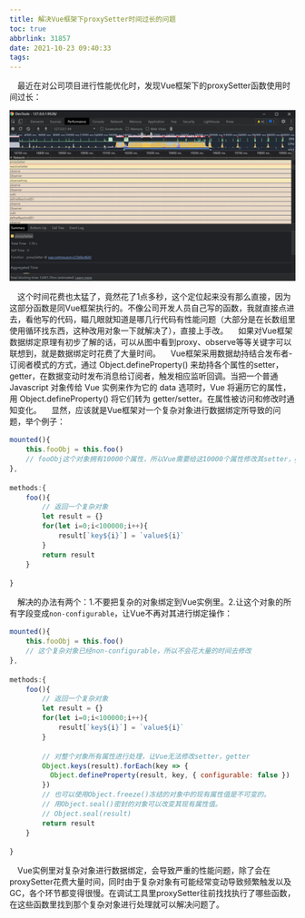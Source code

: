 ```yaml
---
title: 解决Vue框架下proxySetter时间过长的问题
toc: true
abbrlink: 31857
date: 2021-10-23 09:40:33
tags:
---
```


&emsp;最近在对公司项目进行性能优化时，发现Vue框架下的proxySetter函数使用时间过长：

![Vue中proxySetter时间过长](/blog_images/未分类/Vue中proxySetter时间过长问题.webp)

&emsp;这个时间花费也太猛了，竟然花了1点多秒，这个定位起来没有那么直接，因为这部分函数是同Vue框架执行的。不像公司开发人员自己写的函数，我就直接点进去，看他写的代码，瞄几眼就知道是哪几行代码有性能问题（大部分是在长数组里使用循环找东西，这种改用对象一下就解决了），直接上手改。
&emsp;如果对Vue框架数据绑定原理有初步了解的话，可以从图中看到proxy、observe等等关键字可以联想到，就是数据绑定时花费了大量时间。
&emsp;Vue框架采用数据劫持结合发布者-订阅者模式的方式，通过 Object.defineProperty() 来劫持各个属性的setter，getter，在数据变动时发布消息给订阅者，触发相应监听回调。当把一个普通 Javascript 对象传给 Vue 实例来作为它的 data 选项时，Vue 将遍历它的属性，用 Object.defineProperty() 将它们转为 getter/setter。在属性被访问和修改时通知变化。
&emsp;显然，应该就是Vue框架对一个复杂对象进行数据绑定所导致的问题，举个例子：
```js
mounted(){
    this.fooObj = this.foo()
    // fooObj这个对象拥有10000个属性，所以Vue需要给这10000个属性修改其setter，getter
},

methods:{
    foo(){
        // 返回一个复杂对象
        let result = {}
        for(let i=0;i<100000;i++){
            result[`key${i}`] = `value${i}`
        }
        return result
    }
    
}

```

&emsp;解决的办法有两个：1.不要把复杂的对象绑定到Vue实例里。2.让这个对象的所有字段变成`non-configurable`，让Vue不再对其进行绑定操作：
```js
mounted(){
    this.fooObj = this.foo()
    // 这个复杂对象已经non-configurable，所以不会花大量的时间去修改
},

methods:{
    foo(){
        // 返回一个复杂对象
        let result = {}
        for(let i=0;i<100000;i++){
            result[`key${i}`] = `value${i}`
        }
        
        // 对整个对象所有属性进行处理，让Vue无法修改setter，getter
        Object.keys(result).forEach(key => {
          Object.defineProperty(result, key, { configurable: false })
        })
        // 也可以使用Object.freeze()冻结的对象中的现有属性值是不可变的。
        // 用Object.seal()密封的对象可以改变其现有属性值。
        // Object.seal(result)
        return result
    }
    
}
```

&emsp;Vue实例里对复杂对象进行数据绑定，会导致严重的性能问题，除了会在proxySetter花费大量时间，同时由于复杂对象有可能经常变动导致频繁触发以及GC，各个环节都变得很慢。在调试工具里proxySetter往前找找执行了哪些函数，在这些函数里找到那个复杂对象进行处理就可以解决问题了。